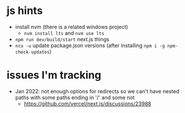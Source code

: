 # js hints

- install nvm (there is a related windows project)
  - `nvm install lts` and `nvm use lts`
- `npm run dev/build/start` next.js things
- `ncu -u` update package.json versions (after installing `npm i -g npm-check-updates`)

# issues I'm tracking

- Jan 2022: not enough options for redirects so we can't have nested paths with some paths ending in '/' and some not
  - https://github.com/vercel/next.js/discussions/23988
